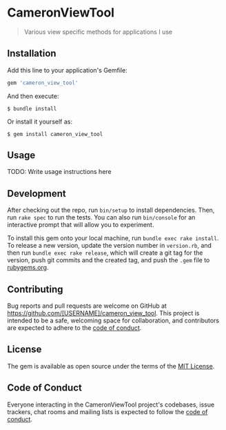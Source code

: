 # CameronViewTool
> Various view specific methods for applications I use

## Installation

Add this line to your application's Gemfile:

```ruby
gem 'cameron_view_tool'
```

And then execute:

    $ bundle install

Or install it yourself as:

    $ gem install cameron_view_tool

## Usage

TODO: Write usage instructions here

## Development

After checking out the repo, run `bin/setup` to install dependencies. Then, run `rake spec` to run the tests. You can also run `bin/console` for an interactive prompt that will allow you to experiment.

To install this gem onto your local machine, run `bundle exec rake install`. To release a new version, update the version number in `version.rb`, and then run `bundle exec rake release`, which will create a git tag for the version, push git commits and the created tag, and push the `.gem` file to [rubygems.org](https://rubygems.org).

## Contributing

Bug reports and pull requests are welcome on GitHub at https://github.com/[USERNAME]/cameron_view_tool. This project is intended to be a safe, welcoming space for collaboration, and contributors are expected to adhere to the [code of conduct](https://github.com/[USERNAME]/cameron_view_tool/blob/master/CODE_OF_CONDUCT.md).

## License

The gem is available as open source under the terms of the [MIT License](https://opensource.org/licenses/MIT).

## Code of Conduct

Everyone interacting in the CameronViewTool project's codebases, issue trackers, chat rooms and mailing lists is expected to follow the [code of conduct](https://github.com/[USERNAME]/cameron_view_tool/blob/master/CODE_OF_CONDUCT.md).
